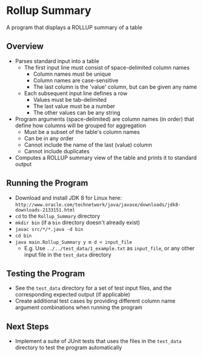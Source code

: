 # Rollup Summary

A program that displays a ROLLUP summary of a table

## Overview

* Parses standard input into a table
  * The first input line must consist of space-delimited column names
    * Column names must be unique
    * Column names are case-sensitive
    * The last column is the 'value' column, but can be given any name
  * Each subsequent input line defines a row
    * Values must be tab-delimited
    * The last value must be a number
    * The other values can be any string
* Program arguments (space-delimited) are column names (in order) that define how columns will be grouped for aggregation
  * Must be a subset of the table's column names
  * Can be in any order
  * Cannot include the name of the last (value) column
  * Cannot include duplicates
* Computes a ROLLUP summary view of the table and prints it to standard output

## Running the Program

* Download and install JDK 8 for Linux here: `http://www.oracle.com/technetwork/java/javase/downloads/jdk8-downloads-2133151.html`
* `cd` to the `Rollup_Summary` directory
* `mkdir bin` (if a `bin` directory doesn't already exist)
* `javac src/*/*.java -d bin`
* `cd bin`
* `java main.Rollup_Summary y m d < input_file`
  * E.g. Use `../../test_data/1_example.txt` as `input_file`, or any other input file in the `test_data` directory

## Testing the Program

* See the `test_data` directory for a set of test input files, and the corresponding expected output (if applicable)
* Create additional test cases by providing different column name argument combinations when running the program

## Next Steps

* Implement a suite of JUnit tests that uses the files in the `test_data` directory to test the program automatically
